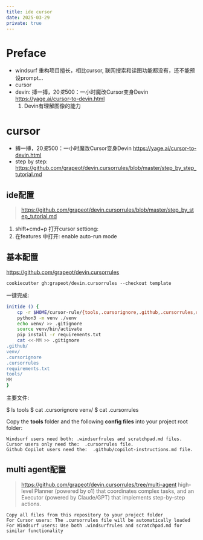 ```yaml
---
title: ide cursor
date: 2025-03-29
private: true
---
```

# Preface
- windsurf 重构项目擅长，相比cursor, 联网搜索和读图功能都没有，还不能预设prompt…
- cursor
- devin: 搏一搏，$20变$500：一小时魔改Cursor变身Devin https://yage.ai/cursor-to-devin.html
    1. Devin有理解图像的能力

# cursor
- 搏一搏，$20变$500：一小时魔改Cursor变身Devin https://yage.ai/cursor-to-devin.html
- step by step: https://github.com/grapeot/devin.cursorrules/blob/master/step_by_step_tutorial.md

## ide配置
> https://github.com/grapeot/devin.cursorrules/blob/master/step_by_step_tutorial.md
1. shift+cmd+p 打开cursor settiong:
2. 在features 中打开: enable auto-run mode

## 基本配置
https://github.com/grapeot/devin.cursorrules

    cookiecutter gh:grapeot/devin.cursorrules --checkout template  

一键完成:
```bash
initide () {
    cp -r $HOME/cursor-rule/{tools,.cursorignore,.github,.cursorrules,requirements.txt} ./
    python3 -m venv ./venv
    echo venv/ >> .gitignore
    source venv/bin/activate
    pip install -r requirements.txt
    cat <<-MM >> .gitignore
.github/
venv/
.cursorignore
.cursorrules
requirements.txt
tools/
MM
}
```


主要文件: 

   $ ls tools
   $ cat .cursorignore 
   venv/
   $ cat .cursorrules

Copy the **tools** folder and the following **config files** into your project root folder:  

    Windsurf users need both: .windsurfrules and scratchpad.md files. 
    Cursor users only need the:  .cursorrules file. 
    Github Copilot users need the:  .github/copilot-instructions.md file.


## multi agent配置
> https://github.com/grapeot/devin.cursorrules/tree/multi-agent
high-level Planner (powered by o1) that coordinates complex tasks,
and an Executor (powered by Claude/GPT) that implements step-by-step actions.

    Copy all files from this repository to your project folder
    For Cursor users: The .cursorrules file will be automatically loaded
    For Windsurf users: Use both .windsurfrules and scratchpad.md for similar functionality


